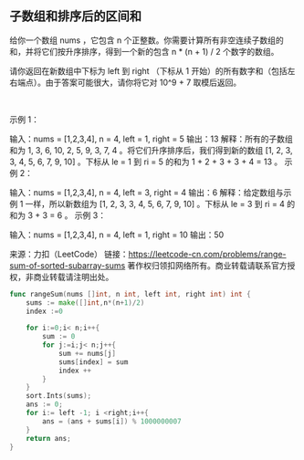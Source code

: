 ## 子数组和排序后的区间和
给你一个数组 nums ，它包含 n 个正整数。你需要计算所有非空连续子数组的和，并将它们按升序排序，得到一个新的包含 n * (n + 1) / 2 个数字的数组。

请你返回在新数组中下标为 left 到 right （下标从 1 开始）的所有数字和（包括左右端点）。由于答案可能很大，请你将它对 10^9 + 7 取模后返回。

 

示例 1：

输入：nums = [1,2,3,4], n = 4, left = 1, right = 5
输出：13 
解释：所有的子数组和为 1, 3, 6, 10, 2, 5, 9, 3, 7, 4 。将它们升序排序后，我们得到新的数组 [1, 2, 3, 3, 4, 5, 6, 7, 9, 10] 。下标从 le = 1 到 ri = 5 的和为 1 + 2 + 3 + 3 + 4 = 13 。
示例 2：

输入：nums = [1,2,3,4], n = 4, left = 3, right = 4
输出：6
解释：给定数组与示例 1 一样，所以新数组为 [1, 2, 3, 3, 4, 5, 6, 7, 9, 10] 。下标从 le = 3 到 ri = 4 的和为 3 + 3 = 6 。
示例 3：

输入：nums = [1,2,3,4], n = 4, left = 1, right = 10
输出：50
 

来源：力扣（LeetCode）
链接：https://leetcode-cn.com/problems/range-sum-of-sorted-subarray-sums
著作权归领扣网络所有。商业转载请联系官方授权，非商业转载请注明出处。
```go
func rangeSum(nums []int, n int, left int, right int) int {
    sums := make([]int,n*(n+1)/2)
    index :=0
    
    for i:=0;i< n;i++{
        sum := 0     
        for j:=i;j< n;j++{
            sum += nums[j]
            sums[index] = sum
            index ++
        }
    } 
    sort.Ints(sums);
    ans := 0;
    for i:= left -1; i <right;i++{
        ans = (ans + sums[i]) % 1000000007
    }
    return ans;
}
```
